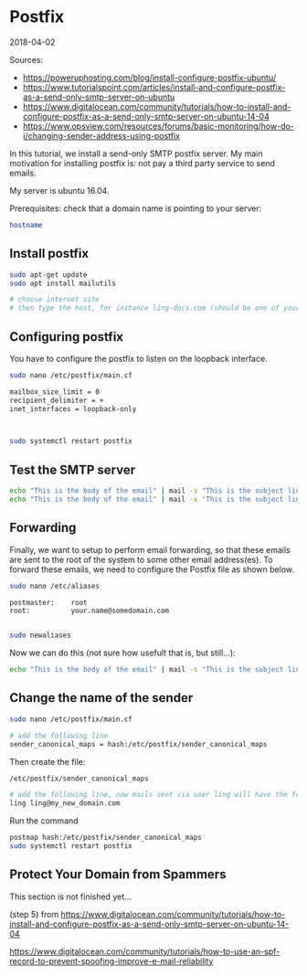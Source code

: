 Postfix
=============
2018-04-02


Sources:

- https://poweruphosting.com/blog/install-configure-postfix-ubuntu/
- https://www.tutorialspoint.com/articles/install-and-configure-postfix-as-a-send-only-smtp-server-on-ubuntu
- https://www.digitalocean.com/community/tutorials/how-to-install-and-configure-postfix-as-a-send-only-smtp-server-on-ubuntu-14-04
- https://www.opsview.com/resources/forums/basic-monitoring/how-do-i/changing-sender-address-using-postfix

In this tutorial, we install a send-only SMTP postfix server.
My main motivation for installing postfix is: not pay a third party service to send emails.

My server is ubuntu 16.04.


Prerequisites: check that a domain name is pointing to your server:


```bash
hostname
```


Install postfix
--------------------

```bash
sudo apt-get update
sudo apt install mailutils

# choose internet site
# then type the host, for instance ling-docs.com (should be one of your apache virtual hosts)
```


Configuring postfix
------------------

You have to configure the postfix to listen on the loopback interface.


```bash
sudo nano /etc/postfix/main.cf

mailbox_size_limit = 0
recipient_delimiter = +
inet_interfaces = loopback-only



sudo systemctl restart postfix
```


Test the SMTP server
-----------------


```bash
echo "This is the body of the email" | mail -s "This is the subject line" lingtalfi@gmail.com
echo "This is the body of the email" | mail -s "This is the subject line" tlee4714@gmail.com
```



Forwarding
------------

Finally, we want to setup to perform email forwarding, so that these emails are sent to the root of the system to some other email address(es). To forward these emails, we need to configure the Postfix file as shown below.

```bash
sudo nano /etc/aliases

postmaster:    root
root:          your.name@somedomain.com


sudo newaliases
```


Now we can do this (not sure how usefult that is, but still...):

```bash
echo "This is the body of the email" | mail -s "This is the subject line" root
```


Change the name of the sender
------------------------------

```bash
sudo nano /etc/postfix/main.cf

# add the following line
sender_canonical_maps = hash:/etc/postfix/sender_canonical_maps
```

Then create the file:

```bash
/etc/postfix/sender_canonical_maps

# add the following line, now mails sent via user ling will have the from field set to ling@my_new_domain.com
ling ling@my_new_domain.com
```

Run the command

```bash
postmap hash:/etc/postfix/sender_canonical_maps
sudo systemctl restart postfix
```










Protect Your Domain from Spammers
-------------

This section is not finished yet...

(step 5) from  https://www.digitalocean.com/community/tutorials/how-to-install-and-configure-postfix-as-a-send-only-smtp-server-on-ubuntu-14-04



https://www.digitalocean.com/community/tutorials/how-to-use-an-spf-record-to-prevent-spoofing-improve-e-mail-reliability




